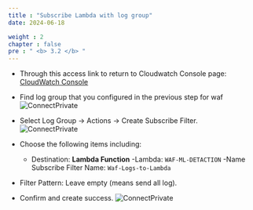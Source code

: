 ```yaml
---
title : "Subscribe Lambda with log group"
date: 2024-06-18

weight : 2
chapter : false
pre : " <b> 3.2 </b> "
---
```



- Through this access link to return to Cloudwatch Console page: [CloudWatch Console](https://console.aws.amazon.com/cloudwatch/home?region=us-east-1#logsV2:log-groups)
- Find log group that you configured in the previous step for waf
  ![ConnectPrivate](/images/3.connect/pic10.png)

- Select Log Group → Actions → Create Subscribe Filter.
  ![ConnectPrivate](/images/3.connect/pic11.png)

- Choose the following items including:
  - Destination: **Lambda Function**
  -Lambda: `WAF-ML-DETACTION`
  -Name Subscribe Filter Name: `Waf-Logs-to-Lambda`
- Filter Pattern: Leave empty (means send all log).
- Confirm and create success.
  ![ConnectPrivate](/images/3.connect/pic12.png)